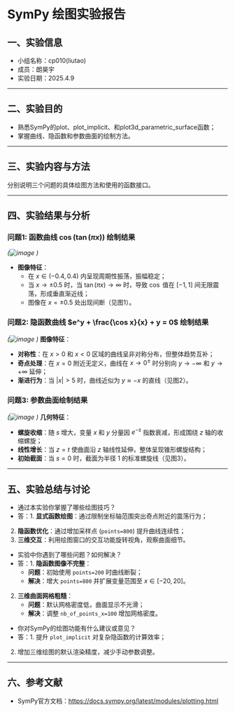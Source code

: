 # SymPy 绘图实验报告

## 一、实验信息

- 小组名称：cp010(liutao)
- 成员：朗昊宇
- 实验日期：2025.4.9

---

## 二、实验目的

- 熟悉SymPy的plot、plot_implicit、和plot3d_parametric_surface函数；
- 掌握曲线、隐函数和参数曲面的绘制方法。

---

## 三、实验内容与方法

分别说明三个问题的具体绘图方法和使用的函数接口。

---

## 四、实验结果与分析

### 问题1: 函数曲线 $\cos(\tan(\pi x))$ 绘制结果

*(![image](https://github.com/user-attachments/assets/4551ac36-bff7-496e-af07-713437b3d1b3)
)*
- **图像特征**：  
  - 在 $x \in (-0.4, 0.4)$ 内呈现周期性振荡，振幅稳定；  
  - 当 $x \to \pm 0.5$ 时，当 $\tan(\pi x) \to \infty$ 时，导致 $\cos$ 值在 $[-1, 1]$ 间无限震荡，形成垂直渐近线；  
  - 图像在 $x = \pm 0.5$ 处出现间断（见图1）。  

### 问题2: 隐函数曲线 $e^y + \frac{\cos x}{x} + y = 0$ 绘制结果

*(![image](https://github.com/user-attachments/assets/e864a8aa-e4d2-465e-b040-015380f15778)
)*
**图像特征**：  
  - **对称性**：在 $x > 0$ 和 $x < 0$ 区域的曲线呈非对称分布，但整体趋势互补；  
  - **奇点处理**：在 $x = 0$ 附近无定义，曲线在 $x \to 0^\pm$ 时分别向 $y \to -\infty$ 和 $y \to +\infty$ 延伸；  
  - **渐进行为**：当 $|x| > 5$ 时，曲线近似为 $y \approx -x$ 的直线（见图2）。  

### 问题3: 参数曲面绘制结果

*(![image](https://github.com/user-attachments/assets/12969e69-1e6a-4e86-99a7-44ca969c4f2d)
)*
**几何特征**：  
  - **螺旋收缩**：随 $s$ 增大，变量 $x$ 和 $y$ 分量因 $e^{-s}$ 指数衰减，形成围绕 $z$ 轴的收缩螺旋；  
  - **线性增长**：当 $z = t$ 使曲面沿 $z$ 轴线性延伸，整体呈现锥形螺旋结构；  
  - **初始截面**：当 $s = 0$ 时，截面为半径 1 的标准螺旋线（见图3）。  

---

## 五、实验总结与讨论

- 通过本实验你掌握了哪些绘图技巧？
- 答：1. **显式函数绘图**：通过限制坐标轴范围突出奇点附近的震荡行为；  
2. **隐函数优化**：通过增加采样点 (`points=800`) 提升曲线连续性；  
3. **三维交互**：利用绘图窗口的交互功能旋转视角，观察曲面细节。
- 实验中你遇到了哪些问题？如何解决？
- 答：1. **隐函数图像不完整**：  
   - **问题**：初始使用 `points=200` 时曲线断裂；  
   - **解决**：增大 `points=800` 并扩展变量范围至 $x \in [-20, 20]$。  
2. **三维曲面网格粗糙**：  
   - **问题**：默认网格密度低，曲面显示不光滑；  
   - **解决**：调整 `nb_of_points_x=100` 增加网格密度。
- 你对SymPy的绘图功能有什么建议或意见？
- 答：1. 提升 `plot_implicit` 对复杂隐函数的计算效率；  
2. 增加三维绘图的默认渲染精度，减少手动参数调整。

---

## 六、参考文献

- SymPy官方文档：https://docs.sympy.org/latest/modules/plotting.html
